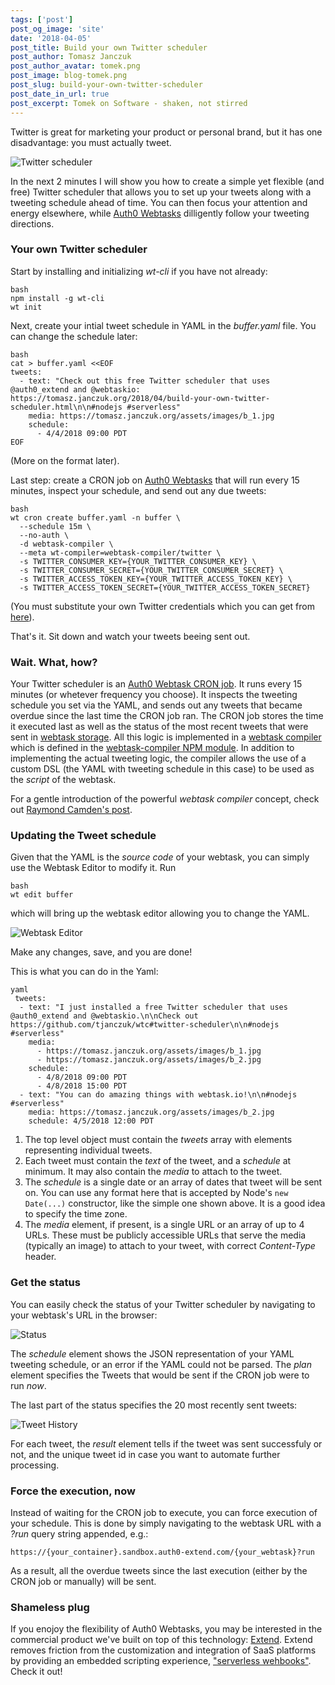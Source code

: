 ```yaml
---
tags: ['post']
post_og_image: 'site'
date: '2018-04-05'  
post_title: Build your own Twitter scheduler
post_author: Tomasz Janczuk
post_author_avatar: tomek.png
post_image: blog-tomek.png
post_slug: build-your-own-twitter-scheduler
post_date_in_url: true
post_excerpt: Tomek on Software - shaken, not stirred
---
```


Twitter is great for marketing your product or personal brand, but it has one disadvantage: you must actually tweet. 

<img src="tomek-blog/2018-04-05/0.png" class="tj-img-diagram-100" alt="Twitter scheduler">

In the next 2 minutes I will show you how to create a simple yet flexible (and free) Twitter scheduler that allows you to set up your tweets along with a tweeting schedule ahead of time. You can then focus your attention and energy elsewhere, while [Auth0 Webtasks](webtask.io) dilligently follow your tweeting directions. 

### Your own Twitter scheduler

Start by installing and initializing *wt-cli* if you have not already: 

```
bash
npm install -g wt-cli
wt init
```
Next, create your intial tweet schedule in YAML in the *buffer.yaml* file. You can change the schedule later:

```
bash
cat > buffer.yaml <<EOF
tweets:
  - text: "Check out this free Twitter scheduler that uses @auth0_extend and @webtaskio: https://tomasz.janczuk.org/2018/04/build-your-own-twitter-scheduler.html\n\n#nodejs #serverless"
    media: https://tomasz.janczuk.org/assets/images/b_1.jpg
    schedule: 
      - 4/4/2018 09:00 PDT
EOF
```
(More on the format later).

Last step: create a CRON job on [Auth0 Webtasks](https://webtask.io) that will run every 15 minutes, inspect your schedule, and send out any due tweets:

```
bash
wt cron create buffer.yaml -n buffer \
  --schedule 15m \
  --no-auth \
  -d webtask-compiler \
  --meta wt-compiler=webtask-compiler/twitter \
  -s TWITTER_CONSUMER_KEY={YOUR_TWITTER_CONSUMER_KEY} \
  -s TWITTER_CONSUMER_SECRET={YOUR_TWITTER_CONSUMER_SECRET} \
  -s TWITTER_ACCESS_TOKEN_KEY={YOUR_TWITTER_ACCESS_TOKEN_KEY} \
  -s TWITTER_ACCESS_TOKEN_SECRET={YOUR_TWITTER_ACCESS_TOKEN_SECRET}
```
(You must substitute your own Twitter credentials which you can get from [here](https://apps.twitter.com/)). 

That's it. Sit down and watch your tweets beeing sent out. 

### Wait. What, how?

Your Twitter scheduler is an [Auth0 Webtask CRON job](https://webtask.io/docs/cron). It runs every 15 minutes (or whetever frequency you choose). It inspects the tweeting schedule you set via the YAML, and sends out any tweets that became overdue since the last time the CRON job ran. The CRON job stores the time it executed last as well as the status of the most recent tweets that were sent in [webtask storage](https://webtask.io/docs/webtask_storage). All this logic is implemented in a [webtask compiler](https://webtask.io/docs/webtask-compilers) which is defined in the [webtask-compiler NPM module](https://github.com/tjanczuk/wtc#twitter-scheduler). In addition to implementing the actual tweeting logic, the compiler allows the use of a custom DSL (the YAML with tweeting schedule in this case) to be used as the *script* of the webtask.  

For a gentle introduction of the powerful *webtask compiler* concept, check out [Raymond Camden's post](https://auth0.com/blog/expanding-auth0-extend-with-compilers/).  

### Updating the Tweet schedule

Given that the YAML is the *source code* of your webtask, you can simply use the Webtask Editor to modify it. Run

```
bash
wt edit buffer
```
which will bring up the webtask editor allowing you to change the YAML. 

 <img src="tomek-blog/2018-04-05/1.png" class="tj-img-diagram-100" alt="Webtask Editor">

 Make any changes, save, and you are done!

 This is what you can do in the Yaml: 

 
```
yaml
 tweets:
  - text: "I just installed a free Twitter scheduler that uses @auth0_extend and @webtaskio.\n\nCheck out https://github.com/tjanczuk/wtc#twitter-scheduler\n\n#nodejs #serverless"
    media: 
      - https://tomasz.janczuk.org/assets/images/b_1.jpg
      - https://tomasz.janczuk.org/assets/images/b_2.jpg
    schedule: 
      - 4/8/2018 09:00 PDT
      - 4/8/2018 15:00 PDT
  - text: "You can do amazing things with webtask.io!\n\n#nodejs #serverless"
    media: https://tomasz.janczuk.org/assets/images/b_2.jpg
    schedule: 4/5/2018 12:00 PDT
```

 1. The top level object must contain the *tweets* array with elements representing individual tweets.  
 2. Each tweet must contain the *text* of the tweet, and a *schedule* at minimum. It may also contain the *media* to attach to the tweet. 
 3. The *schedule* is a single date or an array of dates that tweet will be sent on. You can use any format here that is accepted by Node's `new Date(...)` constructor, like the simple one shown above. It is a good idea to specify the time zone.  
 4. The *media* element, if present, is a single URL or an array of up to 4 URLs. These must be publicly accessible URLs that serve the media (typically an image) to attach to your tweet, with correct *Content-Type* header.  

### Get the status

 You can easily check the status of your Twitter scheduler by navigating to your webtask's URL in the browser: 

<img src="tomek-blog/2018-04-05/2.png" class="tj-img-diagram-100" alt="Status">

The *schedule* element shows the JSON representation of your YAML tweeting schedule, or an error if the YAML could not be parsed. The *plan* element specifies the Tweets that would be sent if the CRON job were to run *now*. 

The last part of the status specifies the 20 most recently sent tweets: 

<img src="tomek-blog/2018-04-05/3.png" class="tj-img-diagram-100" alt="Tweet History">

For each tweet, the *result* element tells if the tweet was sent successfuly or not, and the unique tweet id in case you want to automate further processing. 

### Force the execution, now

Instead of waiting for the CRON job to execute, you can force execution of your schedule. This is done by simply navigating to the webtask URL with a *?run* query string appended, e.g.: 

```
https://{your_container}.sandbox.auth0-extend.com/{your_webtask}?run
```
As a result, all the overdue tweets since the last execution (either by the CRON job or manually) will be sent. 

### Shameless plug

If you enojoy the flexibility of Auth0 Webtasks, you may be interested in the commercial product we've built on top of this technology: [Extend](https://goextend.io?utm_source=blog&utm_medium=post&utm_campaign=blog-tomek&utm_content=2018-04-05-twitter-scheduler). Extend removes friction from the customization and integration of SaaS platforms by providing an embedded scripting experience, ["serverless wehbooks"](https://fusebit.io/blog/2018/03/serverless-webhooks-to-revolutionize-the-saas/). Check it out!